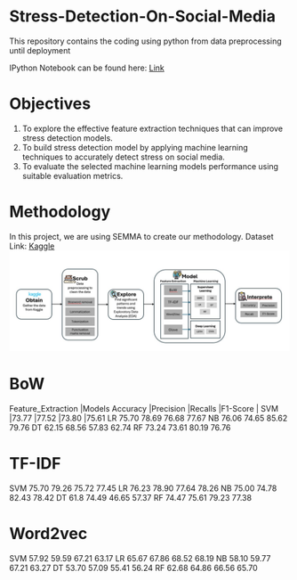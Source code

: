 # Stress-Detection-On-Social-Media
This repository contains the coding using python from data preprocessing until deployment 

 IPython Notebook can be found here: [Link](https://github.com/sokqi918/Stress-Detection-On-Social-Media/blob/main/Coding/New_P1_Stress_detection%20(2).ipynb)

# Objectives
1. To explore the effective feature extraction techniques that can improve stress detection models.
2. To build stress detection model by applying machine learning techniques to accurately detect stress on social media.
3. To evaluate the selected machine learning models performance using suitable evaluation metrics.

# Methodology
In this project, we are using SEMMA to create our methodology. 
Dataset Link: [Kaggle](https://www.kaggle.com/datasets/kreeshrajani/human-stress-prediction)
![Updated Image](https://github.com/sokqi918/Stress-Detection-On-Social-Media/blob/main/Pictures/methodology.jpg)

# BoW
Feature_Extraction	|Models	Accuracy	|Precision	|Recalls	|F1-Score |
SVM	|73.77 |77.52	|73.80	|75.61
	LR	75.70	78.69	76.68	77.67
	NB	76.06	74.65	85.62	79.76
	DT	62.15	68.56	57.83	62.74
	RF	73.24	73.61	80.19	76.76
# TF-IDF 
SVM	75.70	79.26	75.72	77.45
	LR	76.23	78.90	77.64	78.26
	NB	75.00	74.78	82.43	78.42
	DT	61.8	74.49	46.65	57.37
	RF	74.47	75.61	79.23	77.38
# Word2vec
SVM	57.92	59.59	67.21	63.17
	LR	65.67	67.86	68.52	68.19
	NB	58.10	59.77	67.21	63.27
	DT	53.70	57.09	55.41	56.24
	RF	62.68	64.86	66.56	65.70
